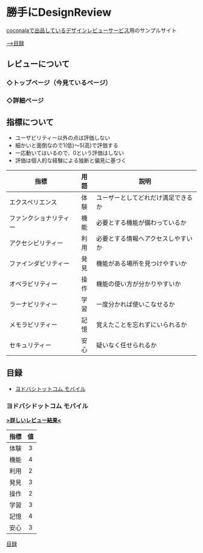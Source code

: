 # 勝手にDesignReview
<a href="https://coconala.com/services/437905">coconalaで出品しているデザインレビューサービス</a>用のサンプルサイト

[-->目録](#tableofcontents)

## レビューについて
### ◇トップページ（今見ているページ）

### ◇詳細ページ

## 指標について
- ユーザビリティー以外の点は評価しない
- 細かいと面倒なので1(低)〜5(高)で評価する
- 一応動いてはいるので、0という評価はしない
- 評価は個人的な経験による独断と偏見に基づく

| 指標 | 用語 | 説明 |
| -----|:----:|------|
| エクスペリエンス | 体験 | ユーザーとしてどれだけ満足できるか |
| ファンクショナリティー | 機能 | 必要とする機能が備わっているか |
| アクセシビリティー | 利用 | 必要とする情報へアクセスしやすいか |
| ファインダビリティー | 発見 | 機能がある場所を見つけやすいか |
| オペラビリティー | 操作 | 機能の使い方が分かりやすいか |
| ラーナビリティー | 学習 | 一度分かれば使いこなせるか |
| メモラビリティー | 記憶 | 覚えたことを忘れずにいられるか |
| セキュリティー | 安心 | 疑いなく任せられるか |

<a name="tableofcontents"></a>
## 目録
- [ヨドバシトットコム モバイル](#yodobashidotcommobile)

<a name="yodobashidotcommobile"></a>
### ヨドバシドットコム モバイル
__[>詳しいレビュー結果<](/yodobashidotcommobile/review.md)__

| 指標 | 値 |
|------------------|:-:|
| 体験 | 3 |
| 機能 | 4 |
| 利用 | 2 |
| 発見 | 3 |
| 操作 | 2 |
| 学習 | 3 |
| 記憶 | 4 |
| 安心 | 3 |

[目録](#tableofcontents)
